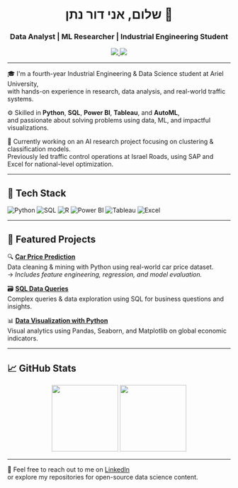 <h1 align="center">שלום, אני דור נתן 👋</h1>
<h3 align="center">Data Analyst | ML Researcher | Industrial Engineering Student</h3>

<p align="center">
  <a href="https://www.linkedin.com/in/dornatan-data/" target="_blank">
    <img src="https://img.shields.io/badge/LinkedIn-DorNatan-blue?style=flat&logo=linkedin" />
  </a>
  <a href="https://github.com/DorNatan" target="_blank">
    <img src="https://img.shields.io/github/followers/DorNatan?label=GitHub&style=social" />
  </a>
</p>

---

🎓 I'm a fourth-year Industrial Engineering & Data Science student at Ariel University,  
with hands-on experience in research, data analysis, and real-world traffic systems.

⚙️ Skilled in **Python**, **SQL**, **Power BI**, **Tableau**, and **AutoML**,  
and passionate about solving problems using data, ML, and impactful visualizations.

🧠 Currently working on an AI research project focusing on clustering & classification models.  
Previously led traffic control operations at Israel Roads, using SAP and Excel for national-level optimization.

---

## 🔧 Tech Stack

![Python](https://img.shields.io/badge/Python-3776AB?style=flat&logo=python&logoColor=white)
![SQL](https://img.shields.io/badge/SQL-4479A1?style=flat&logo=mysql&logoColor=white)
![R](https://img.shields.io/badge/R-276DC3?style=flat&logo=r&logoColor=white)
![Power BI](https://img.shields.io/badge/Power_BI-F2C811?style=flat&logo=powerbi&logoColor=black)
![Tableau](https://img.shields.io/badge/Tableau-E97627?style=flat&logo=tableau&logoColor=white)
![Excel](https://img.shields.io/badge/Excel-217346?style=flat&logo=microsoft-excel&logoColor=white)

---

## 📁 Featured Projects

🔍 **[Car Price Prediction](https://github.com/DorNatan/Data-mining-and-analysis-in-Python)**  
Data cleaning & mining with Python using real-world car price dataset.  
→ *Includes feature engineering, regression, and model evaluation.*

🗃️ **[SQL Data Queries](https://github.com/DorNatan/SQL)**  
Complex queries & data exploration using SQL for business questions and insights.

📊 **[Data Visualization with Python](https://github.com/DorNatan/economic_freedom_index2019/blob/main/AG%20.ipynb)**  
Visual analytics using Pandas, Seaborn, and Matplotlib on global economic indicators.

---

## 📈 GitHub Stats

<p align="center">
  <img src="https://github-readme-stats.vercel.app/api?username=DorNatan&show_icons=true&theme=default" height="150" />
  <img src="https://github-readme-stats.vercel.app/api/top-langs/?username=DorNatan&layout=compact&theme=default" height="150" />
</p>

---

💬 Feel free to reach out to me on [LinkedIn](https://www.linkedin.com/in/dornatan-data/)  
or explore my repositories for open-source data science content.

